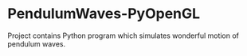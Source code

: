 # PendulumWaves-PyOpenGL
Project contains Python program which simulates wonderful motion of pendulum waves.
